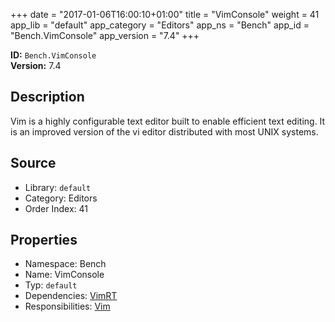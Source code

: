﻿+++
date = "2017-01-06T16:00:10+01:00"
title = "VimConsole"
weight = 41
app_lib = "default"
app_category = "Editors"
app_ns = "Bench"
app_id = "Bench.VimConsole"
app_version = "7.4"
+++

**ID:** `Bench.VimConsole`  
**Version:** 7.4  
<!--more-->

## Description
Vim is a highly configurable text editor built to enable efficient text editing.
It is an improved version of the vi editor distributed with most UNIX systems.

## Source

* Library: `default`
* Category: Editors
* Order Index: 41

## Properties

* Namespace: Bench
* Name: VimConsole
* Typ: `default`
* Dependencies: [VimRT](/app/Bench.VimRT)
* Responsibilities: [Vim](/app/Bench.Vim)

